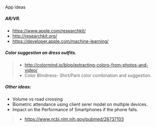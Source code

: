App ideas


##### AR/VR. 
- https://www.apple.com/researchkit/
- http://researchkit.org/
- https://developer.apple.com/machine-learning/


##### Color suggestion on dress outfits. 
> - http://colormind.io/blog/extracting-colors-from-photos-and-video/
> - Color Blindness- Shirt/Pant color combination and suggestion.

##### Other ideas:
- Volume vs road crossing
- Biometric attendance using client serer model on multiple devices.
- Impact on the Performance of Smartphones if the phone falls.
> - https://www.ncbi.nlm.nih.gov/pubmed/26737103
